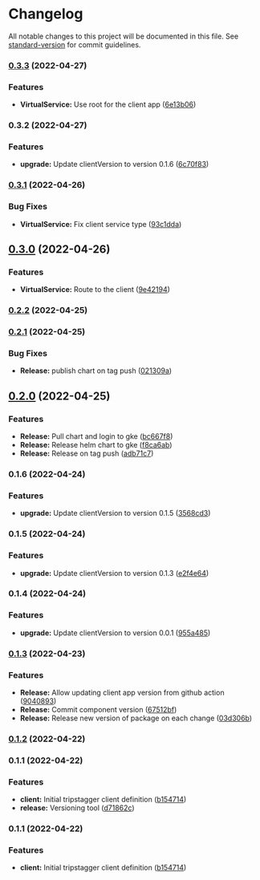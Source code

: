 # Changelog

All notable changes to this project will be documented in this file. See [standard-version](https://github.com/conventional-changelog/standard-version) for commit guidelines.

### [0.3.3](https://github.com/Tripstagger-AA/tripstagger-helm-chart/compare/v0.3.2...v0.3.3) (2022-04-27)


### Features

* **VirtualService:** Use root for the client app ([6e13b06](https://github.com/Tripstagger-AA/tripstagger-helm-chart/commit/6e13b06b641e77ff8b7f8eab56cd089fa17a246a))

### 0.3.2 (2022-04-27)


### Features

* **upgrade:** Update clientVersion to version 0.1.6 ([6c70f83](https://github.com/Tripstagger-AA/tripstagger-helm-chart/commit/6c70f8354cbb290e399ed6a2cd691994eebbebfa))

### [0.3.1](https://github.com/Tripstagger-AA/tripstagger-helm-chart/compare/v0.3.0...v0.3.1) (2022-04-26)


### Bug Fixes

* **VirtualService:** Fix client service type ([93c1dda](https://github.com/Tripstagger-AA/tripstagger-helm-chart/commit/93c1dda6f3ea41c90c5add54bbf2705b6d9f5217))

## [0.3.0](https://github.com/Tripstagger-AA/tripstagger-helm-chart/compare/v0.2.2...v0.3.0) (2022-04-26)


### Features

* **VirtualService:** Route to the client ([9e42194](https://github.com/Tripstagger-AA/tripstagger-helm-chart/commit/9e4219405f4b138d34b754e1733eee6e5565f330))

### [0.2.2](https://github.com/Tripstagger-AA/tripstagger-helm-chart/compare/v0.2.1...v0.2.2) (2022-04-25)

### [0.2.1](https://github.com/Tripstagger-AA/tripstagger-helm-chart/compare/v0.2.0...v0.2.1) (2022-04-25)


### Bug Fixes

* **Release:** publish chart on tag push ([021309a](https://github.com/Tripstagger-AA/tripstagger-helm-chart/commit/021309aa52dd1d4f3ff87d04e6e0cc29e777d83d))

## [0.2.0](https://github.com/Tripstagger-AA/tripstagger-helm-chart/compare/v0.1.6...v0.2.0) (2022-04-25)


### Features

* **Release:** Pull chart and login to gke ([bc667f8](https://github.com/Tripstagger-AA/tripstagger-helm-chart/commit/bc667f80632f4fdc1dd2dfedf58ca522284c53b0))
* **Release:** Release helm chart to gke ([f8ca6ab](https://github.com/Tripstagger-AA/tripstagger-helm-chart/commit/f8ca6ab604dba188db3da9157793f60e48c428eb))
* **Release:** Release on tag push ([adb71c7](https://github.com/Tripstagger-AA/tripstagger-helm-chart/commit/adb71c78d804b9ab54effd297d81cb333171ec69))

### 0.1.6 (2022-04-24)


### Features

* **upgrade:** Update clientVersion to version 0.1.5 ([3568cd3](https://github.com/Tripstagger-AA/tripstagger-helm-chart/commit/3568cd3cb6ab82b6a4548ba5ccda8360573ad741))

### 0.1.5 (2022-04-24)


### Features

* **upgrade:** Update clientVersion to version 0.1.3 ([e2f4e64](https://github.com/Tripstagger-AA/tripstagger-helm-chart/commit/e2f4e64659f9fbc540db4cf9c61e3f2ac9f5da51))

### 0.1.4 (2022-04-24)


### Features

* **upgrade:** Update clientVersion to version 0.0.1 ([955a485](https://github.com/Tripstagger-AA/tripstagger-helm-chart/commit/955a4859ac5c5369c2222e8eae76635d08621205))

### [0.1.3](https://github.com/Tripstagger-AA/tripstagger-helm-chart/compare/v0.1.2...v0.1.3) (2022-04-23)


### Features

* **Release:** Allow updating client app version from github action ([9040893](https://github.com/Tripstagger-AA/tripstagger-helm-chart/commit/904089309643bdf7e96baf78e19f984070f1239c))
* **Release:** Commit component version ([67512bf](https://github.com/Tripstagger-AA/tripstagger-helm-chart/commit/67512bf968fec0c156158a2dc188d9e748f3cbd0))
* **Release:** Release new version of package on each change ([03d306b](https://github.com/Tripstagger-AA/tripstagger-helm-chart/commit/03d306bde1b7252bfd33ad179e11797168237683))

### [0.1.2](https://github.com/Tripstagger-AA/tripstagger-helm-chart/compare/v0.1.1...v0.1.2) (2022-04-22)

### 0.1.1 (2022-04-22)


### Features

* **client:** Initial tripstagger client definition ([b154714](https://github.com/Tripstagger-AA/tripstagger-helm-chart/commit/b15471436f4c38d714c400aa7e9e48e73ad91ccf))
* **release:** Versioning tool ([d71862c](https://github.com/Tripstagger-AA/tripstagger-helm-chart/commit/d71862ca68a2025c876fcbbb8f351fd2a8eda65f))

### 0.1.1 (2022-04-22)


### Features

* **client:** Initial tripstagger client definition ([b154714](https://github.com/Tripstagger-AA/tripstagger-helm-chart/commit/b15471436f4c38d714c400aa7e9e48e73ad91ccf))
